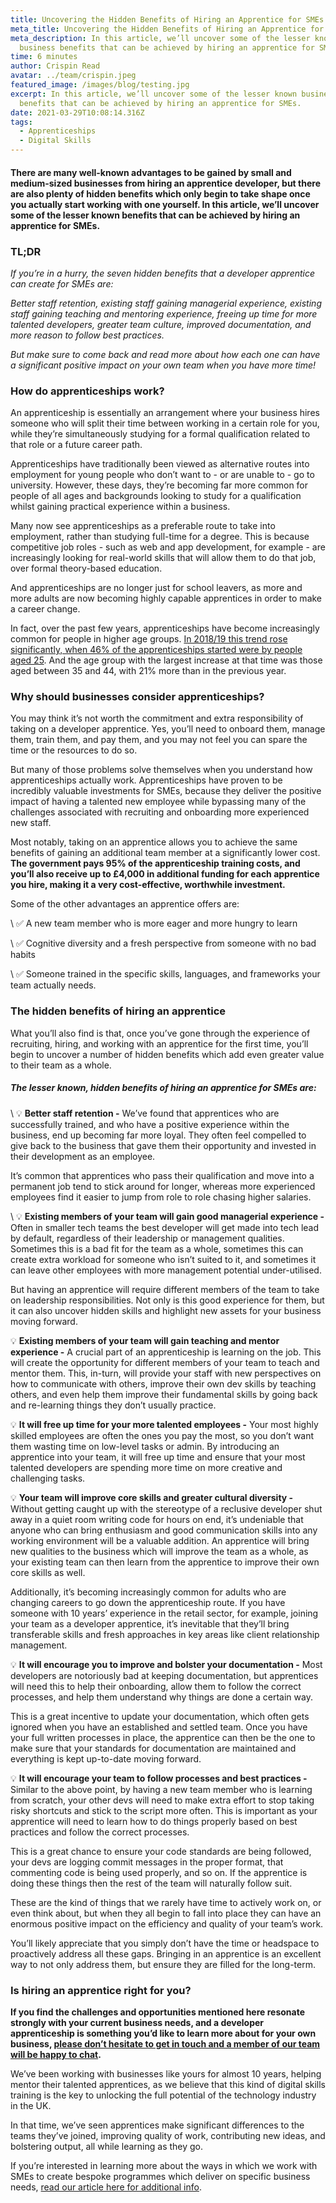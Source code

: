 ```yaml
---
title: Uncovering the Hidden Benefits of Hiring an Apprentice for SMEs
meta_title: Uncovering the Hidden Benefits of Hiring an Apprentice for SMEs
meta_description: In this article, we’ll uncover some of the lesser known
  business benefits that can be achieved by hiring an apprentice for SMEs.
time: 6 minutes
author: Crispin Read
avatar: ../team/crispin.jpeg
featured_image: /images/blog/testing.jpg
excerpt: In this article, we’ll uncover some of the lesser known business
  benefits that can be achieved by hiring an apprentice for SMEs.
date: 2021-03-29T10:08:14.316Z
tags:
  - Apprenticeships
  - Digital Skills
---
```

#### There are many well-known advantages to be gained by small and medium-sized businesses from hiring an apprentice developer, but there are also plenty of hidden benefits which only begin to take shape once you actually start working with one yourself. In this article, we’ll uncover some of the lesser known benefits that can be achieved by hiring an apprentice for SMEs. 

### TL;DR 

*If you’re in a hurry, the seven hidden benefits that a developer apprentice can create for SMEs are:*

*Better staff retention, existing staff gaining managerial experience, existing staff gaining teaching and mentoring experience, freeing up time for more talented developers, greater team culture, improved documentation, and more reason to follow best practices.*

*But make sure to come back and read more about how each one can have a significant positive impact on your own team when you have more time!* 

### How do apprenticeships work?

An apprenticeship is essentially an arrangement where your business hires someone who will split their time between working in a certain role for you, while they’re simultaneously studying for a formal qualification related to that role or a future career path.  

Apprenticeships have traditionally been viewed as alternative routes into employment for young people who don’t want to - or are unable to - go to university. However, these days, they’re becoming far more common for people of all ages and backgrounds looking to study for a qualification whilst gaining practical experience within a business. 

Many now see apprenticeships as a preferable route to take into employment, rather than studying full-time for a degree. This is because competitive job roles - such as web and app development, for example - are increasingly looking for real-world skills that will allow them to do that job, over formal theory-based education. 

And apprenticeships are no longer just for school leavers, as more and more adults are now becoming highly capable apprentices in order to make a career change.

In fact, over the past few years, apprenticeships have become increasingly common for people in higher age groups. [In 2018/19 this trend rose significantly, when 46% of the apprenticeships started were by people aged 25](https://commonslibrary.parliament.uk/research-briefings/sn06113/#:~:text=46%25%20of%20the%20apprenticeships%20started,starts%20than%20in%202017%2F18.). And the age group with the largest increase at that time was those aged between 35 and 44, with 21% more than in the previous year.

### Why should businesses consider apprenticeships? 

You may think it’s not worth the commitment and extra responsibility of taking on a developer apprentice. Yes, you’ll need to onboard them, manage them, train them, and pay them, and you may not feel you can spare the time or the resources to do so. 

But many of those problems solve themselves when you understand how apprenticeships actually work. Apprenticeships have proven to be incredibly valuable investments for SMEs, because they deliver the positive impact of having a talented new employee while bypassing many of the challenges associated with recruiting and onboarding more experienced new staff. 

Most notably, taking on an apprentice allows you to achieve the same benefits of gaining an additional team member at a significantly lower cost. **The government pays 95% of the apprenticeship training costs, and you’ll also receive up to £4,000 in additional funding for each apprentice you hire, making it a very cost-effective, worthwhile investment.**

Some of the other advantages an apprentice offers are: 

\    ✅  A new team member who is more eager and more hungry to learn

\    ✅  Cognitive diversity and a fresh perspective from someone with no bad habits 

\    ✅  Someone trained in the specific skills, languages, and frameworks your team actually needs.

### The hidden benefits of hiring an apprentice

What you’ll also find is that, once you’ve gone through the experience of recruiting, hiring, and working with an apprentice for the first time, you’ll begin to uncover a number of hidden benefits which add even greater value to their team as a whole. 

##### The lesser known, hidden benefits of hiring an apprentice for SMEs are:

\    💡  **Better staff retention -** We’ve found that apprentices who are successfully trained, and who have a positive experience within the business, end up becoming far more loyal. They often feel compelled to give back to the business that gave them their opportunity and invested in their development as an employee. 

It’s common that apprentices who pass their qualification and move into a permanent job tend to stick around for longer, whereas more experienced employees find it easier to jump from role to role chasing higher salaries.

\    💡  **Existing members of your team will gain good managerial experience -** Often in smaller tech teams the best developer will get made into tech lead by default, regardless of their leadership or management qualities. 
Sometimes this is a bad fit for the team as a whole, sometimes this can create extra workload for someone who isn’t suited to it, and sometimes it can leave other employees with more management potential under-utilised. 

But having an apprentice will require different members of the team to take on leadership responsibilities. Not only is this good experience for them, but it can also uncover hidden skills and highlight new assets for your business moving forward.

💡  **Existing members of your team will gain teaching and mentor experience -** A crucial part of an apprenticeship is learning on the job. This will create the opportunity for different members of your team to teach and mentor them. This, in-turn, will provide your staff with new perspectives on how to communicate with others, improve their own dev skills by teaching others, and even help them improve their fundamental skills by going back and re-learning things they don’t usually practice.

💡  **It will free up time for your more talented employees -** Your most highly skilled employees are often the ones you pay the most, so you don’t want them wasting time on low-level tasks or admin. By introducing an apprentice into your team, it will free up time and ensure that your most talented developers are spending more time on more creative and challenging tasks. 

💡  **Your team will improve core skills and greater cultural diversity -** Without getting caught up with the stereotype of a reclusive developer shut away in a quiet room writing code for hours on end, it’s undeniable that anyone who can bring enthusiasm and good communication skills into any working environment will be a valuable addition. An apprentice will bring new qualities to the business which will improve the team as a whole, as your existing team can then learn from the apprentice to improve their own core skills as well. 

Additionally, it’s becoming increasingly common for adults who are changing careers to go down the apprenticeship route. If you have someone with 10 years’ experience in the retail sector, for example, joining your team as a developer apprentice, it’s inevitable that they’ll bring transferable skills and fresh approaches in key areas like client relationship management. 

💡  **It will encourage you to improve and bolster your documentation -** Most developers are notoriously bad at keeping documentation, but apprentices will need this to help their onboarding, allow them to follow the correct processes, and help them understand why things are done a certain way. 

This is a great incentive to update your documentation, which often gets ignored when you have an established and settled team. Once you have your full written processes in place, the apprentice can then be the one to make sure that your standards for documentation are maintained and everything is kept up-to-date moving forward. 

💡  **It will encourage your team to follow processes and best practices -** Similar to the above point, by having a new team member who is learning from scratch, your other devs will need to make extra effort to stop taking risky shortcuts and stick to the script more often. This is important as your apprentice will need to learn how to do things properly based on best practices and follow the correct processes.

This is a great chance to ensure your code standards are being followed, your devs are logging commit messages in the proper format, that commenting code is being used properly, and so on. If the apprentice is doing these things then the rest of the team will naturally follow suit. 

These are the kind of things that we rarely have time to actively work on, or even think about, but when they all begin to fall into place they can have an enormous positive impact on the efficiency and quality of your team’s work. 

You’ll likely appreciate that you simply don’t have the time or headspace to proactively address all these gaps. Bringing in an apprentice is an excellent way to not only address them, but ensure they are filled for the long-term.

### Is hiring an apprentice right for you?

**If you find the challenges and opportunities mentioned here resonate strongly with your current business needs, and a developer apprenticeship is something you’d like to learn more about for your own business, [please don’t hesitate to get in touch and a member of our team will be happy to chat](https://thecodersguild.org.uk/contact-us/).** 

We’ve been working with businesses like yours for almost 10 years, helping mentor their talented apprentices, as we believe that this kind of digital skills training is the key to unlocking the full potential of the technology industry in the UK. 

In that time, we’ve seen apprentices make significant differences to the teams they’ve joined, improving quality of work, contributing new ideas, and bolstering output, all while learning as they go.

If you’re interested in learning more about the ways in which we work with SMEs to create bespoke programmes which deliver on specific business needs, [read our article here for additional info](https://thecodersguild.org.uk/blog/hiring-developer-apprentice-sme-thrive-2021/).